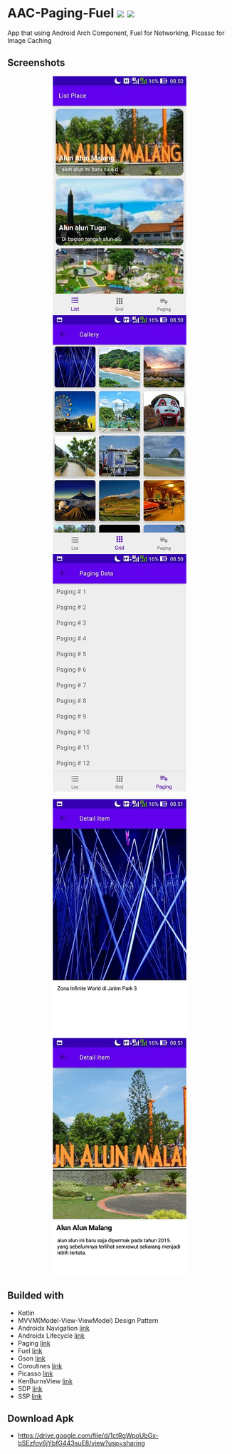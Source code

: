 # AAC-Paging-Fuel ![](https://img.shields.io/badge/build-passing-brightgreen.svg?style=flat)  ![](https://img.shields.io/badge/next%2Dupdate-1.1.0-brightgreen.svg?style=flat)
App that using Android Arch Component, Fuel for Networking, Picasso for Image Caching

## Screenshots

<p align="center">
  <img src="https://raw.githubusercontent.com/4mirfor3v3r/AAC-Paging-Fuel/master/screenshoots/1.jpg" />
  <img src="https://raw.githubusercontent.com/4mirfor3v3r/AAC-Paging-Fuel/master/screenshoots/2.jpg" /> 
  <img src="https://raw.githubusercontent.com/4mirfor3v3r/AAC-Paging-Fuel/master/screenshoots/3.jpg" />
</p>
<p align="center">
  <img src="https://raw.githubusercontent.com/4mirfor3v3r/AAC-Paging-Fuel/master/screenshoots/4.jpg" />
  <img src="https://raw.githubusercontent.com/4mirfor3v3r/AAC-Paging-Fuel/master/screenshoots/5.jpg" /> 
</p>

## Builded with
 - Kotlin
 - MVVM(Model-View-ViewModel) Design Pattern
 - Androidx Navigation [link](https://developer.android.com/jetpack/androidx/releases/navigation "link")
 - Androidx Lifecycle [link](https://developer.android.com/jetpack/androidx/releases/lifecycle "link")
 - Paging [link](https://developer.android.com/jetpack/androidx/releases/paging "link")
 - Fuel [link](https://github.com/kittinunf/fuel "link")
 - Gson [link](https://github.com/google/gson "link")
 - Coroutines [link](https://github.com/Kotlin/kotlinx.coroutines "link")
 - Picasso [link](https://github.com/square/picasso "link")
 - KenBurnsView [link](https://github.com/flavioarfaria/KenBurnsView "link")
 - SDP [link](https://github.com/intuit/sdp "link")
 - SSP [link](https://github.com/intuit/ssp "link")

## Download Apk
 - https://drive.google.com/file/d/1ctRgWpoUbGx-bSEzfov6jYbfG443suE8/view?usp=sharing
